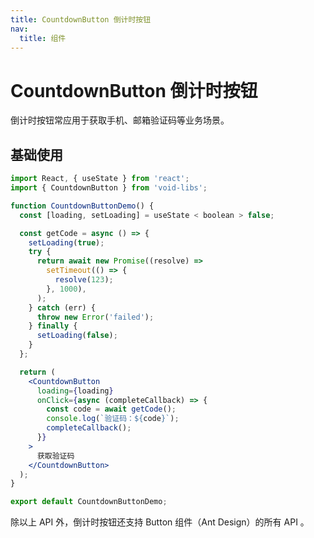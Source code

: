```yaml
---
title: CountdownButton 倒计时按钮
nav:
  title: 组件
---
```


# CountdownButton 倒计时按钮

倒计时按钮常应用于获取手机、邮箱验证码等业务场景。

## 基础使用

```jsx
import React, { useState } from 'react';
import { CountdownButton } from 'void-libs';

function CountdownButtonDemo() {
  const [loading, setLoading] = useState < boolean > false;

  const getCode = async () => {
    setLoading(true);
    try {
      return await new Promise((resolve) =>
        setTimeout(() => {
          resolve(123);
        }, 1000),
      );
    } catch (err) {
      throw new Error('failed');
    } finally {
      setLoading(false);
    }
  };

  return (
    <CountdownButton
      loading={loading}
      onClick={async (completeCallback) => {
        const code = await getCode();
        console.log(`验证码：${code}`);
        completeCallback();
      }}
    >
      获取验证码
    </CountdownButton>
  );
}

export default CountdownButtonDemo;
```

<API id="CountdownButtonDemo"></API>

除以上 API 外，倒计时按钮还支持 Button 组件（Ant Design）的所有 API 。
